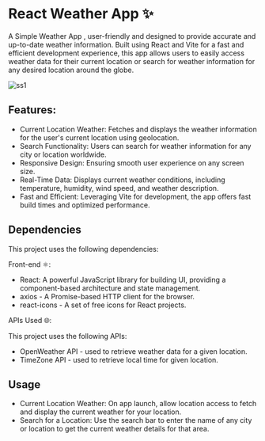 # React Weather App ✨
A Simple Weather App , user-friendly and designed to provide accurate and up-to-date weather information. Built using React and Vite for a fast and efficient development experience, this app allows users to easily access weather data for their current location or search for weather information for any desired location around the globe.

![ss1](https://github.com/gowthamv210/react-weather-app/assets/118907292/1dc69a36-88b7-465c-a869-c10472e56ce2)

## Features:
<ul>
  <li>
Current Location Weather: Fetches and displays the weather information for the user's current location using geolocation.
  </li>
  <li>
Search Functionality: Users can search for weather information for any city or location worldwide.
  </li>
  <li>
Responsive Design: Ensuring smooth user experience on any screen size.
  </li>
  <li>
Real-Time Data: Displays current weather conditions, including temperature, humidity, wind speed, and weather description. 
  </li>
  <li>
Fast and Efficient: Leveraging Vite for development, the app offers fast build times and optimized performance.
  </li>
</ul>

## Dependencies
This project uses the following dependencies:

Front-end ⚛️:
<ul>
  <li>React: A powerful JavaScript library for building UI, providing a component-based architecture and state management.</li>
  <li>axios - A Promise-based HTTP client for the browser.</li>
  <li>react-icons - A set of free icons for React projects.</li>
</ul>

APIs Used 🌐:
<br>

This project uses the following APIs:
<ul>
  <li>
OpenWeather API - used to retrieve weather data for a given location.</li>
  <li>
TimeZone API - used to retrieve local time for given location.
  </li>
</ul>

## Usage
<ul>
  <li>    
Current Location Weather: On app launch, allow location access to fetch and display the current weather for your location.
  </li>
  <li>
Search for a Location: Use the search bar to enter the name of any city or location to get the current weather details for that area.
  </li>
</ul>
